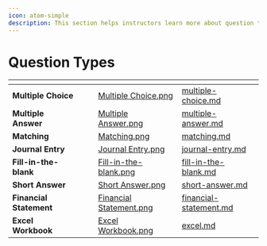 ```yaml
---
icon: atom-simple
description: This section helps instructors learn more about question types in EXAMIND.
---
```


# Question Types

<table data-view="cards"><thead><tr><th></th><th></th><th></th><th data-hidden data-card-cover data-type="files"></th><th data-hidden data-card-target data-type="content-ref"></th></tr></thead><tbody><tr><td><strong>Multiple Choice</strong></td><td></td><td></td><td><a href="../../../.gitbook/assets/Multiple Choice.png">Multiple Choice.png</a></td><td><a href="multiple-choice.md">multiple-choice.md</a></td></tr><tr><td><strong>Multiple Answer</strong></td><td></td><td></td><td><a href="../../../.gitbook/assets/Multiple Answer.png">Multiple Answer.png</a></td><td><a href="multiple-answer.md">multiple-answer.md</a></td></tr><tr><td><strong>Matching</strong></td><td></td><td></td><td><a href="../../../.gitbook/assets/Matching.png">Matching.png</a></td><td><a href="matching.md">matching.md</a></td></tr><tr><td><strong>Journal Entry</strong></td><td></td><td></td><td><a href="../../../.gitbook/assets/Journal Entry.png">Journal Entry.png</a></td><td><a href="journal-entry.md">journal-entry.md</a></td></tr><tr><td><strong>Fill-in-the-blank</strong></td><td></td><td></td><td><a href="../../../.gitbook/assets/Fill-in-the-blank.png">Fill-in-the-blank.png</a></td><td><a href="fill-in-the-blank.md">fill-in-the-blank.md</a></td></tr><tr><td><strong>Short Answer</strong></td><td></td><td></td><td><a href="../../../.gitbook/assets/Short Answer.png">Short Answer.png</a></td><td><a href="short-answer.md">short-answer.md</a></td></tr><tr><td><strong>Financial Statement</strong></td><td></td><td></td><td><a href="../../../.gitbook/assets/Financial Statement.png">Financial Statement.png</a></td><td><a href="financial-statement.md">financial-statement.md</a></td></tr><tr><td><strong>Excel Workbook</strong></td><td></td><td></td><td><a href="../../../.gitbook/assets/Excel Workbook.png">Excel Workbook.png</a></td><td><a href="../../dynamic-questions/dynamic-engine/excel.md">excel.md</a></td></tr></tbody></table>

